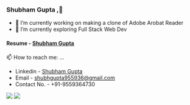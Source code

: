 
### Shubham Gupta ,👋

- 🔭 I’m currently working on making a clone of Adobe Arobat Reader
- 🌱 I’m currently exploring Full Stack Web Dev


#### Resume - <a href="https://drive.google.com/file/d/1wg2-EKDNKXiFj-zLlgAVYocDwG4JHoKk/view?usp=sharing" target="_blank"> Shubham Gupta</a>


 📫 How to reach me: ...
- Linkedin - <a href="https://www.linkedin.com/in/shubham-gupta-2273b21aa/"> Shubham Gupta</a>
- Email - <a email="shubhgupta955936@gmail.com"> shubhgupta955936@gmail.com
-  Contact No. - +91-9559364730


<img  src="https://github-readme-stats.vercel.app/api?username=shubhamgupta100&show_icons=true&theme=material-palenight" />
<img  src="https://github-readme-stats.vercel.app/api/top-langs?username=shubhamgupta100&theme=material-palenight&hide_langs_below=1"  />


